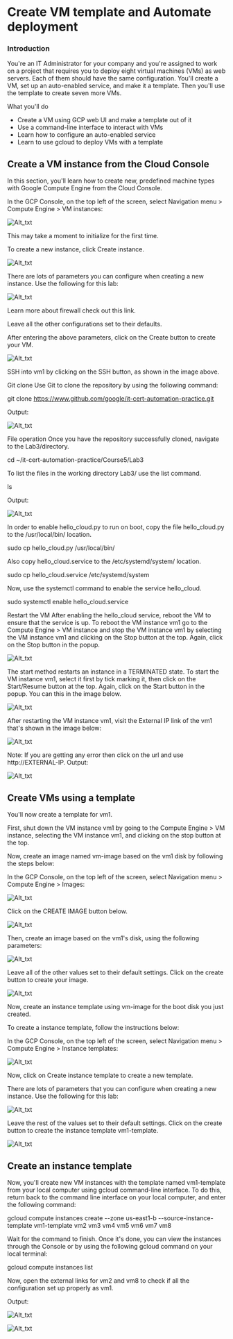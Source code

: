 # Create VM template and Automate deployment

### Introduction
You're an IT Administrator for your company and you're assigned to work on a project that requires you to deploy eight virtual machines (VMs) as web servers. Each of them should have the same configuration. You'll create a VM, set up an auto-enabled service, and make it a template. Then you'll use the template to create seven more VMs.

What you'll do
* Create a VM using GCP web UI and make a template out of it
* Use a command-line interface to interact with VMs
* Learn how to configure an auto-enabled service
* Learn to use gcloud to deploy VMs with a template

## Create a VM instance from the Cloud Console
In this section, you'll learn how to create new, predefined machine types with Google Compute Engine from the Cloud Console.

In the GCP Console, on the top left of the screen, select Navigation menu > Compute Engine > VM instances:

![Alt_txt](https://github.com/AnnieChen1130/Google-IT-Automation-with-Python/blob/main/Course5-Configuration-Management-and-the-Cloud/Lab3-Create-VM-template-and-Automate-deployment/image/1.png)

This may take a moment to initialize for the first time.

To create a new instance, click Create instance.

![Alt_txt](https://github.com/AnnieChen1130/Google-IT-Automation-with-Python/blob/main/Course5-Configuration-Management-and-the-Cloud/Lab3-Create-VM-template-and-Automate-deployment/image/2.png)

There are lots of parameters you can configure when creating a new instance. Use the following for this lab:

![Alt_txt](https://github.com/AnnieChen1130/Google-IT-Automation-with-Python/blob/main/Course5-Configuration-Management-and-the-Cloud/Lab3-Create-VM-template-and-Automate-deployment/image/3.png)

Learn more about firewall check out this link.

Leave all the other configurations set to their defaults.

After entering the above parameters, click on the Create button to create your VM.

![Alt_txt](https://github.com/AnnieChen1130/Google-IT-Automation-with-Python/blob/main/Course5-Configuration-Management-and-the-Cloud/Lab3-Create-VM-template-and-Automate-deployment/image/4.png)

SSH into vm1 by clicking on the SSH button, as shown in the image above.

Git clone
Use Git to clone the repository by using the following command:

git clone https://www.github.com/google/it-cert-automation-practice.git

Output:

![Alt_txt](https://github.com/AnnieChen1130/Google-IT-Automation-with-Python/blob/main/Course5-Configuration-Management-and-the-Cloud/Lab3-Create-VM-template-and-Automate-deployment/image/5.png)

File operation
Once you have the repository successfully cloned, navigate to the Lab3/directory.

cd ~/it-cert-automation-practice/Course5/Lab3

To list the files in the working directory Lab3/ use the list command.

ls

Output:

![Alt_txt](https://github.com/AnnieChen1130/Google-IT-Automation-with-Python/blob/main/Course5-Configuration-Management-and-the-Cloud/Lab3-Create-VM-template-and-Automate-deployment/image/6.png)

In order to enable hello_cloud.py to run on boot, copy the file hello_cloud.py to the /usr/local/bin/ location.

sudo cp hello_cloud.py /usr/local/bin/

Also copy hello_cloud.service to the /etc/systemd/system/ location.

sudo cp hello_cloud.service /etc/systemd/system

Now, use the systemctl command to enable the service hello_cloud.

sudo systemctl enable hello_cloud.service

Restart the VM
After enabling the hello_cloud service, reboot the VM to ensure that the service is up. To reboot the VM instance vm1 go to the Compute Engine > VM instance and stop the VM instance vm1 by selecting the VM instance vm1 and clicking on the Stop button at the top. Again, click on the Stop button in the popup.

![Alt_txt](https://github.com/AnnieChen1130/Google-IT-Automation-with-Python/blob/main/Course5-Configuration-Management-and-the-Cloud/Lab3-Create-VM-template-and-Automate-deployment/image/7.png)

The start method restarts an instance in a TERMINATED state. To start the VM instance vm1, select it first by tick marking it, then click on the Start/Resume button at the top. Again, click on the Start button in the popup. You can this in the image below.

![Alt_txt](https://github.com/AnnieChen1130/Google-IT-Automation-with-Python/blob/main/Course5-Configuration-Management-and-the-Cloud/Lab3-Create-VM-template-and-Automate-deployment/image/8.png)

After restarting the VM instance vm1, visit the External IP link of the vm1 that's shown in the image below:

![Alt_txt](https://github.com/AnnieChen1130/Google-IT-Automation-with-Python/blob/main/Course5-Configuration-Management-and-the-Cloud/Lab3-Create-VM-template-and-Automate-deployment/image/9.png)

Note: If you are getting any error then click on the url and use http://EXTERNAL-IP.
Output:

![Alt_txt](https://github.com/AnnieChen1130/Google-IT-Automation-with-Python/blob/main/Course5-Configuration-Management-and-the-Cloud/Lab3-Create-VM-template-and-Automate-deployment/image/10.png)

## Create VMs using a template
You'll now create a template for vm1.

First, shut down the VM instance vm1 by going to the Compute Engine > VM instance, selecting the VM instance vm1, and clicking on the stop button at the top.

Now, create an image named vm-image based on the vm1 disk by following the steps below:

In the GCP Console, on the top left of the screen, select Navigation menu > Compute Engine > Images:

![Alt_txt](https://github.com/AnnieChen1130/Google-IT-Automation-with-Python/blob/main/Course5-Configuration-Management-and-the-Cloud/Lab3-Create-VM-template-and-Automate-deployment/image/11.png)

Click on the CREATE IMAGE button below.

![Alt_txt](https://github.com/AnnieChen1130/Google-IT-Automation-with-Python/blob/main/Course5-Configuration-Management-and-the-Cloud/Lab3-Create-VM-template-and-Automate-deployment/image/12.png)

Then, create an image based on the vm1's disk, using the following parameters:

![Alt_txt](https://github.com/AnnieChen1130/Google-IT-Automation-with-Python/blob/main/Course5-Configuration-Management-and-the-Cloud/Lab3-Create-VM-template-and-Automate-deployment/image/13.png)

Leave all of the other values set to their default settings. Click on the create button to create your image.

![Alt_txt](https://github.com/AnnieChen1130/Google-IT-Automation-with-Python/blob/main/Course5-Configuration-Management-and-the-Cloud/Lab3-Create-VM-template-and-Automate-deployment/image/14.png)

Now, create an instance template using vm-image for the boot disk you just created.

To create a instance template, follow the instructions below:

In the GCP Console, on the top left of the screen, select Navigation menu > Compute Engine > Instance templates:

![Alt_txt](https://github.com/AnnieChen1130/Google-IT-Automation-with-Python/blob/main/Course5-Configuration-Management-and-the-Cloud/Lab3-Create-VM-template-and-Automate-deployment/image/15.png)

Now, click on Create instance template to create a new template.

There are lots of parameters that you can configure when creating a new instance. Use the following for this lab:

![Alt_txt](https://github.com/AnnieChen1130/Google-IT-Automation-with-Python/blob/main/Course5-Configuration-Management-and-the-Cloud/Lab3-Create-VM-template-and-Automate-deployment/image/16.png)

Leave the rest of the values set to their default settings. Click on the create button to create the instance template vm1-template.

![Alt_txt](https://github.com/AnnieChen1130/Google-IT-Automation-with-Python/blob/main/Course5-Configuration-Management-and-the-Cloud/Lab3-Create-VM-template-and-Automate-deployment/image/17.png)


## Create an instance template

Now, you'll create new VM instances with the template named vm1-template from your local computer using gcloud command-line interface. To do this, return back to the command line interface on your local computer, and enter the following command:

gcloud compute instances create --zone us-east1-b --source-instance-template vm1-template vm2 vm3 vm4 vm5 vm6 vm7 vm8

Wait for the command to finish. Once it's done, you can view the instances through the Console or by using the following gcloud command on your local terminal:

gcloud compute instances list

Now, open the external links for vm2 and vm8 to check if all the configuration set up properly as vm1.

Output:

![Alt_txt](https://github.com/AnnieChen1130/Google-IT-Automation-with-Python/blob/main/Course5-Configuration-Management-and-the-Cloud/Lab3-Create-VM-template-and-Automate-deployment/image/18.png)

![Alt_txt](https://github.com/AnnieChen1130/Google-IT-Automation-with-Python/blob/main/Course5-Configuration-Management-and-the-Cloud/Lab3-Create-VM-template-and-Automate-deployment/image/19.png)
